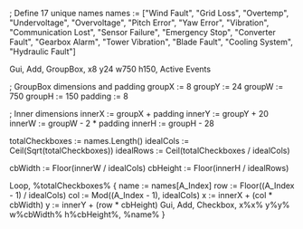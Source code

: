 ; Define 17 unique names
names := ["Wind Fault", "Grid Loss", "Overtemp", "Undervoltage", "Overvoltage", "Pitch Error", "Yaw Error", "Vibration", "Communication Lost", 
          "Sensor Failure", "Emergency Stop", "Converter Fault", "Gearbox Alarm", "Tower Vibration", "Blade Fault", "Cooling System", "Hydraulic Fault"]

Gui, Add, GroupBox, x8 y24 w750 h150, Active Events

; GroupBox dimensions and padding
groupX := 8
groupY := 24
groupW := 750
groupH := 150
padding := 8

; Inner dimensions
innerX := groupX + padding
innerY := groupY + 20
innerW := groupW - 2 * padding
innerH := groupH - 28

totalCheckboxes := names.Length()
idealCols := Ceil(Sqrt(totalCheckboxes))
idealRows := Ceil(totalCheckboxes / idealCols)

cbWidth := Floor(innerW / idealCols)
cbHeight := Floor(innerH / idealRows)

Loop, %totalCheckboxes%
{
    name := names[A_Index]
    row := Floor((A_Index - 1) / idealCols)
    col := Mod((A_Index - 1), idealCols)
    x := innerX + (col * cbWidth)
    y := innerY + (row * cbHeight)
    Gui, Add, Checkbox, x%x% y%y% w%cbWidth% h%cbHeight%, %name%
}

